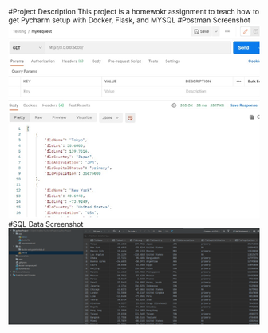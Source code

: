 #Project Description
This project is a homewokr assignment to teach how to get Pycharm setup with Docker, Flask, and MYSQL
#Postman Screenshot
![postman_request_output](screenshots/postman.jpg)
#SQL Data Screenshot
![pycharm_data_query](screenshots/query.png)